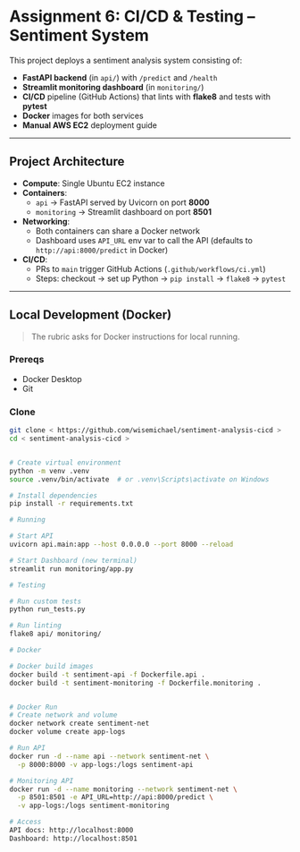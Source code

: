 # Assignment 6: CI/CD & Testing – Sentiment System

This project deploys a sentiment analysis system consisting of:
- **FastAPI backend** (in `api/`) with `/predict` and `/health`
- **Streamlit monitoring dashboard** (in `monitoring/`)
- **CI/CD** pipeline (GitHub Actions) that lints with **flake8** and tests with **pytest**
- **Docker** images for both services
- **Manual AWS EC2** deployment guide

---

## Project Architecture

- **Compute**: Single Ubuntu EC2 instance
- **Containers**:
  - `api` → FastAPI served by Uvicorn on port **8000**
  - `monitoring` → Streamlit dashboard on port **8501**
- **Networking**:
  - Both containers can share a Docker network
  - Dashboard uses `API_URL` env var to call the API (defaults to `http://api:8000/predict` in Docker)
- **CI/CD**:
  - PRs to `main` trigger GitHub Actions (`.github/workflows/ci.yml`)
  - Steps: checkout → set up Python → `pip install` → `flake8` → `pytest`

---

## Local Development (Docker)

> The rubric asks for Docker instructions for local running.

### Prereqs
- Docker Desktop
- Git

### Clone
```bash
git clone < https://github.com/wisemichael/sentiment-analysis-cicd >
cd < sentiment-analysis-cicd >


# Create virtual environment
python -m venv .venv
source .venv/bin/activate  # or .venv\Scripts\activate on Windows

# Install dependencies
pip install -r requirements.txt

# Running

# Start API
uvicorn api.main:app --host 0.0.0.0 --port 8000 --reload

# Start Dashboard (new terminal)
streamlit run monitoring/app.py

# Testing

# Run custom tests
python run_tests.py

# Run linting
flake8 api/ monitoring/

# Docker

# Docker build images
docker build -t sentiment-api -f Dockerfile.api .
docker build -t sentiment-monitoring -f Dockerfile.monitoring .


# Docker Run
# Create network and volume
docker network create sentiment-net
docker volume create app-logs

# Run API
docker run -d --name api --network sentiment-net \
  -p 8000:8000 -v app-logs:/logs sentiment-api

# Monitoring API
docker run -d --name monitoring --network sentiment-net \
  -p 8501:8501 -e API_URL=http://api:8000/predict \
  -v app-logs:/logs sentiment-monitoring

# Access
API docs: http://localhost:8000
Dashboard: http://localhost:8501